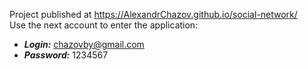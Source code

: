 Project published at https://AlexandrChazov.github.io/social-network/  
Use the next account to enter the application:
- ***Login:*** chazovby@gmail.com  
- ***Password:*** 1234567
